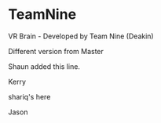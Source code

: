 # TeamNine
VR Brain - Developed by Team Nine (Deakin)

Different version from Master

Shaun added this line.

Kerry

shariq's here

Jason
